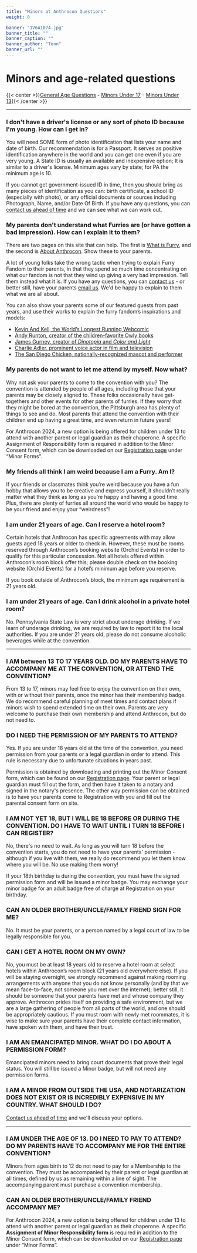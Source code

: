 ```yaml
---
title: "Minors at Anthrocon Questions"
weight: 0

banner: "1V6A1074.jpg"
banner_title: ""
banner_caption: ""
banner_author: "Tenn"
banner_url: ""
---
```


# Minors and age-related questions

{{< center >}}[General Age Questions](#) - [Minors Under 17](#) - [Minors Under 13](#){{< /center >}}

***

### I don't have a driver's license or any sort of photo ID because I'm young. How can I get in?

You will need SOME form of photo identification that lists your name and date of birth. Our recommendation is for a Passport. It serves as positive identification anywhere in the world and you can get one even if you are very young. A State ID is usually an available and inexpensive option; It is similar to a driver's license. Minimum ages vary by state; for PA the minimum age is 10.

If you cannot get government-issued ID in time, then you should bring as many pieces of identification as you can: birth certificate, a school ID (especially with photo), or any official documents or sources including Photograph, Name, and/or Date Of Birth. If you have any questions, you can [contact us ahead of time](/contact) and we can see what we can work out.

### My parents don't understand what Furries are (or have gotten a bad impression). How can I explain it to them?

There are two pages on this site that can help. The first is [What is Furry](/what-is-furry), and the second is [About Anthrocon](/about). Show these to your parents.

A lot of young folks take the wrong tactic when trying to explain Furry Fandom to their parents, in that they spend so much time concentrating on what our fandom is not that they wind up giving a very bad impression. Tell them instead what it is. If you have any questions, you can [contact us](/contact) - or better still, have your parents [email us](/contact). We'd be happy to explain to them what we are all about.

You can also show your parents some of our featured guests from past years, and use their works to explain the furry fandom’s inspirations and models:

- [Kevin And Kell, the World’s Longest Running Webcomic](http://www.kevinandkell.com)
- [Andy Runton, creator of the children-favorite Owly books](http://andyrunton.com)
- [James Gurney, creator of *Dinotopia* and *Color and Light*](http://jamesgurney.com)
- [Charlie Adler, prominent voice actor in film and television](https://www.behindthevoiceactors.com/Charlie-Adler/)
- [The San Diego Chicken, nationally-recognized mascot and performer](https://famouschicken.com/biography/)

### My parents do not want to let me attend by myself. Now what?

Why not ask your parents to come to the convention with you? The convention is attended by people of all ages, including those that your parents may be closely aligned to. These folks occasionally have get-togethers and other events for other parents of furries. If they worry that they might be bored at the convention, the Pittsburgh area has plenty of things to see and do. Most parents that attend the convention with their children end up having a great time, and even return in future years!

For Anthrocon 2024, a new option is being offered for children under 13 to attend with another parent or legal guardian as their chaperone. A specific Assignment of Responsibility form is required in addition to the Minor Consent form, which can be downloaded on our [Registration page](/registration#forms) under “Minor Forms”.

### My friends all think I am weird because I am a Furry. Am I?

If your friends or classmates think you’re weird because you have a fun hobby that allows you to be creative and express yourself, it shouldn’t really matter what they think as long as you’re happy and having a good time. Plus, there are plenty of furries all around the world who would be happy to be your friend and enjoy your “weirdness”!

### I am under 21 years of age. Can I reserve a hotel room?

Certain hotels that Anthrocon has specific agreements with may allow guests aged 18 years or older to check in. However, these must be rooms reserved through Anthrocon’s booking website (Orchid Events) in order to qualify for this particular concession. Not all hotels offered within Anthrocon’s room block offer this; please double check on the booking website (Orchid Events) for a hotel’s minimum age before you reserve.

If you book outside of Anthrocon’s block, the minimum age requirement is 21 years old.

### I am under 21 years of age. Can I drink alcohol in a private hotel room?

No. Pennsylvania State Law is very strict about underage drinking. If we learn of underage drinking, we are required by law to report it to the local authorities. If you are under 21 years old, please do not consume alcoholic beverages while at the convention.

***

### I AM between 13 TO 17 YEARS OLD. DO MY PARENTS HAVE TO ACCOMPANY ME AT THE CONVENTION, OR ATTEND THE CONVENTION?

From 13 to 17, minors may feel free to enjoy the convention on their own, with or without their parents, once the minor has their membership badge. We do recommend careful planning of meet times and contact plans if minors wish to spend extended time on their own. Parents are very welcome to purchase their own membership and attend Anthrocon, but do not need to.

### DO I NEED THE PERMISSION OF MY PARENTS TO ATTEND?

Yes. If you are under 18 years old at the time of the convention, you need permission from your parents or a legal guardian in order to attend. This rule is necessary due to unfortunate situations in years past.

Permission is obtained by downloading and printing out the Minor Consent form, which can be found on our [Registration page](/registration). Your parent or legal guardian must fill out the form, and then have it taken to a notary and signed in the notary's presence. The other way permission can be obtained is to have your parents come to Registration with you and fill out the parental consent form on site.

### I AM NOT YET 18, BUT I WILL BE 18 BEFORE OR DURING THE CONVENTION. DO I HAVE TO WAIT UNTIL I TURN 18 BEFORE I CAN REGISTER?

No, there's no need to wait. As long as you will turn 18 before the convention starts, you do not need to have your parents' permission - although if you live with them, we really do recommend you let them know where you will be. No use making them worry!

If your 18th birthday is during the convention, you must have the signed permission form and will be issued a minor badge. You may exchange your minor badge for an adult badge free of charge at Registration on your birthday.

### CAN AN OLDER BROTHER/UNCLE/FAMILY FRIEND SIGN FOR ME?

No. It must be your parents, or a person named by a legal court of law to be legally responsible for you.

### CAN I GET A HOTEL ROOM ON MY OWN?

No, you must be at least 18 years old to reserve a hotel room at select hotels within Anthrocon’s room block (21 years old everywhere else). If you will be staying overnight, we strongly recommend against making rooming arrangements with anyone that you do not know personally (and by that we mean face-to-face, not someone you met over the internet); better still, it should be someone that your parents have met and whose company they approve. Anthrocon prides itself on providing a safe environment, but we are a large gathering of people from all parts of the world, and one should be appropriately cautious. If you must room with newly met roommates, it is wise to make sure your parents have their complete contact information, have spoken with them, and have their trust.

### I AM AN EMANCIPATED MINOR. WHAT DO I DO ABOUT A PERMISSION FORM?

Emancipated minors need to bring court documents that prove their legal status. You will still be issued a Minor badge, but will not need any permission forms.

### I AM A MINOR FROM OUTSIDE THE USA, AND NOTARIZATION DOES NOT EXIST OR IS INCREDIBLY EXPENSIVE IN MY COUNTRY. WHAT SHOULD I DO?

[Contact us ahead of time](https://www.anthrocon.org/contact) and we'll discuss your options.

***

### I AM UNDER THE AGE OF 13. DO I NEED TO PAY TO ATTEND? DO MY PARENTS HAVE TO ACCOMPANY ME FOR THE ENTIRE CONVENTION?

Minors from ages birth to 12 do not need to pay for a Membership to the convention. They must be accompanied by their parent or legal guardian at all times, defined by us as remaining within a line of sight. The accompanying parent must purchase a convention membership.

### CAN AN OLDER BROTHER/UNCLE/FAMILY FRIEND ACCOMPANY ME?

For Anthrocon 2024, a new option is being offered for children under 13 to attend with another parent or legal guardian as their chaperone. A specific **Assignment of Minor Responsibility form** is required in addition to the Minor Consent form, which can be downloaded on our [Registration page](https://ac2018test.squarespace.com/registration#forms) under “Minor Forms”.
